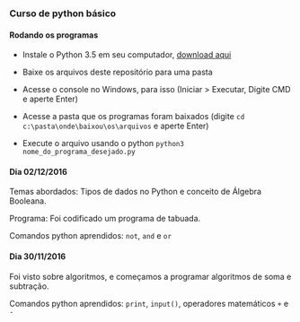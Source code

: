 ### Curso de python básico

#### Rodando os programas

- Instale o Python 3.5 em seu computador, [download aqui](https://www.python.org/downloads/)

- Baixe os arquivos deste repositório para uma pasta

- Acesse o console no Windows, para isso (Iniciar > Executar, Digite CMD e aperte Enter)

- Acesse a pasta que os programas foram baixados (digite `cd c:\pasta\onde\baixou\os\arquivos` e aperte Enter)

- Execute o arquivo usando o python `python3 nome_do_programa_desejado.py`

#### Dia 02/12/2016

Temas abordados: Tipos de dados no Python e conceito de Álgebra Booleana.

Programa: Foi codificado um programa de tabuada.

Comandos python aprendidos: `not`, `and` e `or`

#### Dia 30/11/2016

Foi visto sobre algoritmos, e começamos a programar algoritmos de soma e subtração.

Comandos python aprendidos: `print`, `input()`, operadores matemáticos `+` e `-`
